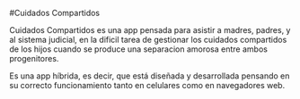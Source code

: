 #Cuidados Compartidos

Cuidados Compartidos es una app pensada para asistir a madres, padres, y al sistema judicial, en la dificil tarea de gestionar los cuidados compartidos de los hijos cuando se produce una separacion amorosa entre ambos progenitores.

Es una app híbrida, es decir, que está diseñada y desarrollada pensando en su correcto funcionamiento tanto en celulares como en navegadores web.